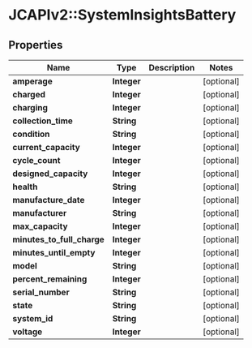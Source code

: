 # JCAPIv2::SystemInsightsBattery

## Properties
Name | Type | Description | Notes
------------ | ------------- | ------------- | -------------
**amperage** | **Integer** |  | [optional] 
**charged** | **Integer** |  | [optional] 
**charging** | **Integer** |  | [optional] 
**collection_time** | **String** |  | [optional] 
**condition** | **String** |  | [optional] 
**current_capacity** | **Integer** |  | [optional] 
**cycle_count** | **Integer** |  | [optional] 
**designed_capacity** | **Integer** |  | [optional] 
**health** | **String** |  | [optional] 
**manufacture_date** | **Integer** |  | [optional] 
**manufacturer** | **String** |  | [optional] 
**max_capacity** | **Integer** |  | [optional] 
**minutes_to_full_charge** | **Integer** |  | [optional] 
**minutes_until_empty** | **Integer** |  | [optional] 
**model** | **String** |  | [optional] 
**percent_remaining** | **Integer** |  | [optional] 
**serial_number** | **String** |  | [optional] 
**state** | **String** |  | [optional] 
**system_id** | **String** |  | [optional] 
**voltage** | **Integer** |  | [optional] 

